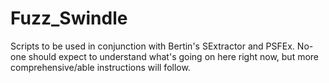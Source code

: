 Fuzz_Swindle
============

Scripts to be used in conjunction with Bertin's SExtractor and PSFEx. No-one should expect to understand what's going on here right now, but more comprehensive/able instructions will follow.